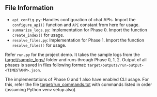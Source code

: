 ## File Information
- `api_config.py`: Handles configuration of chat APIs. Import the `configure_api()` function and `API` constant from here for usage.
- `summarize_logs.py`: Implementation for Phase 0. Import the function `create_index()` for usage.
- `resolve_files.py`: Implementation for Phase 1. Import the function `resolve_files()` for usage.

Refer `run.py` for the project demo. It takes the sample logs from the [target/sample_logs/](../../target/sample_logs/) folder and runs through Phase 0, 1, 2. Output of all phases is saved in files following format: `target/outputs/run-output-<TIMESTAMP>.json`.

The implementations of Phase 0 and 1 also have enabled CLI usage. For this, refer the file [target/run_commands.txt](../../target/run_commands.txt) with commands listed in order (assuming Python venv setup also).